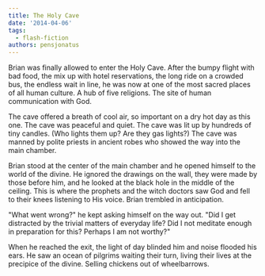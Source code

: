 ```yaml
---
title: The Holy Cave
date: '2014-04-06'
tags:
  - flash-fiction
authors: pensjonatus
---
```


Brian was finally allowed to enter the Holy Cave. After the bumpy flight with
bad food, the mix up with hotel reservations, the long ride on a crowded bus,
the endless wait in line, he was now at one of the most sacred places of all
human culture. A hub of five religions. The site of human communication with
God.

<!-- truncate -->

The cave offered a breath of cool air, so important on a dry hot day as this
one. The cave was peaceful and quiet. The cave was lit up by hundreds of tiny
candles. (Who lights them up? Are they gas lights?) The cave was manned by
polite priests in ancient robes who showed the way into the main chamber.

Brian stood at the center of the main chamber and he opened himself to the world
of the divine. He ignored the drawings on the wall, they were made by those
before him, and he looked at the black hole in the middle of the ceiling. This
is where the prophets and the witch doctors saw God and fell to their knees
listening to His voice. Brian trembled in anticipation.

"What went wrong?" he kept asking himself on the way out. "Did I get distracted
by the trivial matters of everyday life? Did I not meditate enough in
preparation for this? Perhaps I am not worthy?"

When he reached the exit, the light of day blinded him and noise flooded his
ears. He saw an ocean of pilgrims waiting their turn, living their lives at the
precipice of the divine. Selling chickens out of wheelbarrows.
